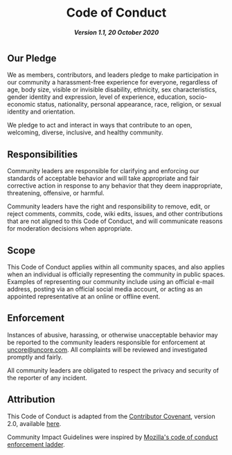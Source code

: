 <h1 align="center">
  Code of Conduct
</h1>

<h5 align="center">
  Version 1.1, 20 October 2020
</h5>

#

## Our Pledge

We as members, contributors, and leaders pledge to make participation in our community a harassment-free experience for everyone, regardless of age, body size, visible or invisible disability, ethnicity, sex characteristics, gender identity and expression, level of experience, education, socio-economic status, nationality, personal appearance, race, religion, or sexual identity and orientation.

We pledge to act and interact in ways that contribute to an open, welcoming, diverse, inclusive, and healthy community.

## Responsibilities

Community leaders are responsible for clarifying and enforcing our standards of acceptable behavior and will take appropriate and fair corrective action in response to any behavior that they deem inappropriate, threatening, offensive, or harmful.

Community leaders have the right and responsibility to remove, edit, or reject comments, commits, code, wiki edits, issues, and other contributions that are not aligned to this Code of Conduct, and will communicate reasons for moderation decisions when appropriate.

## Scope

This Code of Conduct applies within all community spaces, and also applies when an individual is officially representing the community in public spaces. Examples of representing our community include using an official e-mail address, posting via an official social media account, or acting as an appointed representative at an online or offline event.

## Enforcement

Instances of abusive, harassing, or otherwise unacceptable behavior may be reported to the community leaders responsible for enforcement at [uncore@uncore.com][email]. All complaints will be reviewed and investigated promptly and fairly.

All community leaders are obligated to respect the privacy and security of the reporter of any incident.

## Attribution

This Code of Conduct is adapted from the [Contributor Covenant][cc_homepage], version 2.0, available [here][cc_version].

Community Impact Guidelines were inspired by [Mozilla's code of conduct enforcement ladder](https://github.com/mozilla/diversity).

[//]: # (Links)

[email]: mailto:uncore@uncore.com
[cc_homepage]: https://www.contributor-covenant.org
[cc_version]: https://www.contributor-covenant.org/version/2/0/code_of_conduct.html
